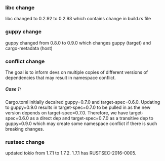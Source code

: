 ### libc change

libc changed to 0.2.92 to 0.2.93
which contains change in build.rs file

### guppy change

guppy changed from 0.8.0 to 0.9.0
which changes guppy (target)
and cargo-metadata (host)

### conflict change

The goal is to inform devs
on multiple copies of different versions of dependencies
that may result in namespace conflict.

##### Case 1:

Cargo.toml initially decalred guppy=0.7.0 and target-spec=0.6.0.
Updating to guppy=0.9.0 results in target-spec=0.7.0 to be pulled in as the new version depends on target-spec=0.7.0.
Therefore, we have target-spec=0.6.0 as a direct dep
and target-spec=0.7.0 as a transitive dep to guppy=0.9.0
which may create some namespace conflict if
there is such breaking changes.

### rustsec change

updated tokio from 1.7.1 to 1.7.2. 1.7.1 has RUSTSEC-2016-0005.

